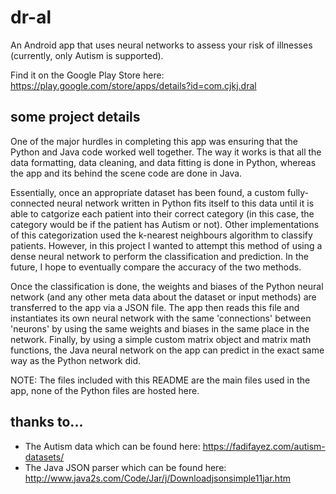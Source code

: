 # dr-al
An Android app that uses neural networks to assess your risk of illnesses (currently, only Autism is supported).

Find it on the Google Play Store here: https://play.google.com/store/apps/details?id=com.cjkj.dral

## some project details

One of the major hurdles in completing this app was ensuring that the Python and Java code worked well together. The way it works is that all the data formatting, data cleaning, and data fitting is done in Python, whereas the app and its behind the scene code are done in Java.

Essentially, once an appropriate dataset has been found, a custom fully-connected neural network written in Python fits itself to this data until it is able to catgorize each patient into their correct category (in this case, the category would be if the patient has Autism or not). Other implementations of this categorization used the k-nearest neighbours algorithm to classify patients. However, in this project I wanted to attempt this method of using a dense neural network to perform the classification and prediction. In the future, I hope to eventually compare the accuracy of the two methods.

Once the classification is done, the weights and biases of the Python neural network (and any other meta data about the dataset or input methods) are transferred to the app via a JSON file. The app then reads this file and instantiates its own neural network with the same 'connections' between 'neurons' by using the same weights and biases in the same place in the network. Finally, by using a simple custom matrix object and matrix math functions, the Java neural network on the app can predict in the exact same way as the Python network did.

NOTE: The files included with this README are the main files used in the app, none of the Python files are hosted here.

## thanks to...

- The Autism data which can be found here: https://fadifayez.com/autism-datasets/
- The Java JSON parser which can be found here: http://www.java2s.com/Code/Jar/j/Downloadjsonsimple11jar.htm
